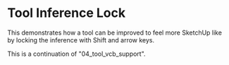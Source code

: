 # Tool Inference Lock

This demonstrates how a tool can be improved to feel more SketchUp like by
locking the inference with Shift and arrow keys.

This is a continuation of "04_tool_vcb_support".
